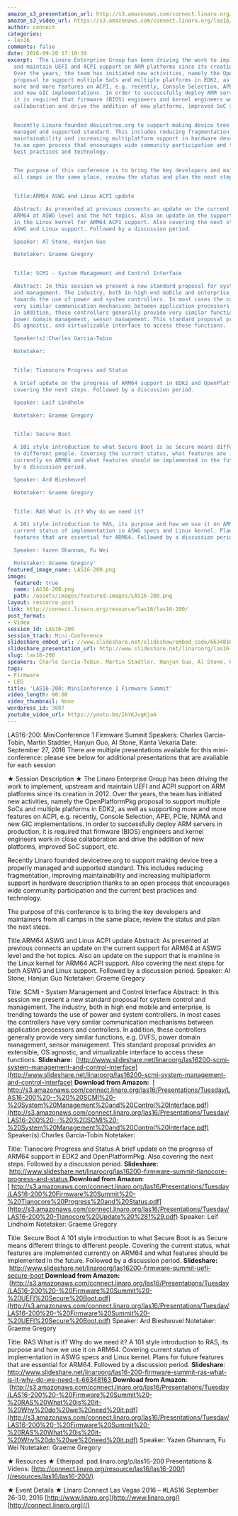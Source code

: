 ```yaml
---
amazon_s3_presentation_url: http://s3.amazonaws.com/connect.linaro.org/las16/Presentations/Tuesday/LAS16-200%20-%20Firmware%20Summit%20-%20RAS%20What%20is%20it-%20Why%20do%20we%20need%20it.pdf
amazon_s3_video_url: https://s3.amazonaws.com/connect.linaro.org/las16/Videos/Tuesday/LAS16-200%20MiniConference1%20Firmware%20Summit.mp4
author: connect
categories:
- las16
comments: false
date: 2016-09-20 17:10:39
excerpt: 'The Linaro Enterprise Group has been driving the work to implement, upstream
  and maintain UEFI and ACPI support on ARM platforms since its creation in 2012.
  Over the years, the team has initiated new activities, namely the OpenPlatformPkg
  proposal to support multiple SoCs and multiple platforms in EDK2, as well as supporting
  more and more features on ACPI, e.g. recently, Console Selection, APEI, PCIe, NUMA
  and new GIC implementations. In order to successfully deploy ARM servers in production,
  it is required that firmware (BIOS) engineers and kernel engineers work in close
  collaboration and drive the addition of new platforms, improved SoC support, etc.


  Recently Linaro founded devicetree.org to support making device tree a properly
  managed and supported standard. This includes reducing fragmentation, improving
  maintainability and increasing multiplatform support in hardware description thanks
  to an open process that encourages wide community participation and the current
  best practices and technology.


  The purpose of this conference is to bring the key developers and maintainers from
  all camps in the same place, review the status and plan the next steps.


  Title:ARM64 ASWG and Linux ACPI update

  Abstract: As presented at previous connects an update on the current support for
  ARM64 at ASWG level and the hot topics. Also an update on the support that is mainline
  in the Linux kernel for ARM64 ACPI support. Also covering the next steps for both
  ASWG and Linux support. Followed by a discussion period.

  Speaker: Al Stone, Hanjun Guo

  Notetaker: Graeme Gregory


  Title: SCMI - System Management and Control Interface

  Abstract: In this session we present a new standard proposal for system control
  and management. The industry, both in high end mobile and enterprise, is trending
  towards the use of power and system controllers. In most cases the controllers have
  very similar communication mechanisms between application processors and controllers.
  In addition, these controllers generally provide very similar functions, e.g. DVFS,
  power domain management, sensor management. This standard proposal provides an extensible,
  OS agnostic, and virtualizable interface to access these functions.

  Speaker(s):Charles Garcia-Tobin

  Notetaker:


  Title: Tianocore Progress and Status

  A brief update on the progress of ARM64 support in EDK2 and OpenPlatformPkg. Also
  covering the next steps. Followed by a discussion period.

  Speaker: Leif Lindholm

  Notetaker: Graeme Gregory


  Title: Secure Boot

  A 101 style introduction to what Secure Boot is as Secure means different things
  to different people. Covering the current status, what features are implemented
  currently on ARM64 and what features should be implemented in the future. Followed
  by a discussion period.

  Speaker: Ard Biesheuvel

  Notetaker: Graeme Gregory


  Title: RAS What is it? Why do we need it?

  A 101 style introduction to RAS, its purpose and how we use it on ARM64. Covering
  current status of implementation in ASWG specs and Linux kernel. Plans for future
  features that are essential for ARM64. Followed by a discussion period.

  Speaker: Yazen Ghannam, Fu Wei

  Notetaker: Graeme Gregory'
featured_image_name: LAS16-200.png
image:
  featured: true
  name: LAS16-200.png
  path: /assets/images/featured-images/LAS16-200.png
layout: resource-post
link: http://connect.linaro.org/resource/las16/las16-200/
post_format:
- Video
session_id: LAS16-200
session_track: Mini-Conference
slideshare_embed_url: //www.slideshare.net/slideshow/embed_code/66348163
slideshare_presentation_url: http://www.slideshare.net/linaroorg/las16-200-firmware-summit-ras-what-is-it-why-do-we-need-it-66348163
slug: las16-200
speakers: Charle Garcia-Tobin, Martin Stadtler, Hanjun Guo, Al Stone, Kanta Vekaria
tags:
- Firmware
- LEG
title: 'LAS16-200: MiniConference 1 Firmware Summit'
video_length: 00:00
video_thumbnail: None
wordpress_id: 3807
youtube_video_url: https://youtu.be/IkYKJvgKjaA
---
```


LAS16-200: MiniConference 1 Firmware Summit
Speakers: Charles Garcia-Tobin, Martin Stadtler, Hanjun Guo, Al Stone, Kanta Vekaria
Date: September 27, 2016
There are multiple presentations available for this mini-conference: please see below for additional presentations that are available for each session

★ Session Description ★
The Linaro Enterprise Group has been driving the work to implement, upstream and maintain UEFI and ACPI support on ARM platforms since its creation in 2012. Over the years, the team has initiated new activities, namely the OpenPlatformPkg proposal to support multiple SoCs and multiple platforms in EDK2, as well as supporting more and more features on ACPI, e.g. recently, Console Selection, APEI, PCIe, NUMA and new GIC implementations. In order to successfully deploy ARM servers in production, it is required that firmware (BIOS) engineers and kernel engineers work in close collaboration and drive the addition of new platforms, improved SoC support, etc.

Recently Linaro founded devicetree.org to support making device tree a properly managed and supported standard. This includes reducing fragmentation, improving maintainability and increasing multiplatform support in hardware description thanks to an open process that encourages wide community participation and the current best practices and technology.

The purpose of this conference is to bring the key developers and maintainers from all camps in the same place, review the status and plan the next steps.

Title:ARM64 ASWG and Linux ACPI update
Abstract: As presented at previous connects an update on the current support for ARM64 at ASWG level and the hot topics. Also an update on the support that is mainline in the Linux kernel for ARM64 ACPI support. Also covering the next steps for both ASWG and Linux support. Followed by a discussion period.
Speaker: Al Stone, Hanjun Guo
Notetaker: Graeme Gregory

Title: SCMI - System Management and Control Interface
Abstract: In this session we present a new standard proposal for system control and management. The industry, both in high end mobile and enterprise, is trending towards the use of power and system controllers. In most cases the controllers have very similar communication mechanisms between application processors and controllers. In addition, these controllers generally provide very similar functions, e.g. DVFS, power domain management, sensor management. This standard proposal provides an extensible, OS agnostic, and virtualizable interface to access these functions.
**Slideshare:**  [http://www.slideshare.net/linaroorg/las16200-scmi-system-management-and-control-interface](http://www.slideshare.net/linaroorg/las16200-scmi-system-management-and-control-interface)
**Download from Amazon:**  [ http://s3.amazonaws.com/connect.linaro.org/las16/Presentations/Tuesday/LAS16-200%20--%20%20SCMI%20-%20System%20Management%20and%20Control%20Interface.pdf](http://s3.amazonaws.com/connect.linaro.org/las16/Presentations/Tuesday/LAS16-200%20--%20%20SCMI%20-%20System%20Management%20and%20Control%20Interface.pdf)
Speaker(s):Charles Garcia-Tobin
Notetaker:

Title: Tianocore Progress and Status
A brief update on the progress of ARM64 support in EDK2 and OpenPlatformPkg. Also covering the next steps. Followed by a discussion period.
**Slideshare:**  [http://www.slideshare.net/linaroorg/las16200-firmware-summit-tianocore-progress-and-status
](http://www.slideshare.net/linaroorg/las16200-firmware-summit-tianocore-progress-and-status)**Download from Amazon**: [ http://s3.amazonaws.com/connect.linaro.org/las16/Presentations/Tuesday/LAS16-200%20Firmware%20Summit%20-%20Tianocore%20Progress%20and%20Status.pdf](http://s3.amazonaws.com/connect.linaro.org/las16/Presentations/Tuesday/LAS16-200%20-Tianocore%20Update%20%281%29.pdf)
Speaker: Leif Lindholm
Notetaker: Graeme Gregory

Title: Secure Boot
A 101 style introduction to what Secure Boot is as Secure means different things to different people. Covering the current status, what features are implemented currently on ARM64 and what features should be implemented in the future. Followed by a discussion period.
**Slideshare:**  [http://www.slideshare.net/linaroorg/las16200-firmware-summit-uefi-secure-boot
](http://www.slideshare.net/linaroorg/las16200-firmware-summit-uefi-secure-boot)**Download from Amazon:**  [http://s3.amazonaws.com/connect.linaro.org/las16/Presentations/Tuesday/LAS16-200%20-%20Firmware%20Summit%20-%20UEFI%20Secure%20Boot.pdf](http://s3.amazonaws.com/connect.linaro.org/las16/Presentations/Tuesday/LAS16-200%20-%20Firmware%20Summit%20-%20UEFI%20Secure%20Boot.pdf)
Speaker: Ard Biesheuvel
Notetaker: Graeme Gregory

Title: RAS What is it? Why do we need it?
A 101 style introduction to RAS, its purpose and how we use it on ARM64. Covering current status of implementation in ASWG specs and Linux kernel. Plans for future features that are essential for ARM64. Followed by a discussion period.
**Slideshare**:[ http://www.slideshare.net/linaroorg/las16-200-firmware-summit-ras-what-is-it-why-do-we-need-it-66348163
](http://www.slideshare.net/linaroorg/las16-200-firmware-summit-ras-what-is-it-why-do-we-need-it-66348163)**Download from Amazon**:  [http://s3.amazonaws.com/connect.linaro.org/las16/Presentations/Tuesday/LAS16-200%20-%20Firmware%20Summit%20-%20RAS%20What%20is%20it-%20Why%20do%20we%20need%20it.pdf](http://s3.amazonaws.com/connect.linaro.org/las16/Presentations/Tuesday/LAS16-200%20-%20Firmware%20Summit%20-%20RAS%20What%20is%20it-%20Why%20do%20we%20need%20it.pdf)
Speaker: Yazen Ghannam, Fu Wei
Notetaker: Graeme Gregory

★ Resources ★
Etherpad: pad.linaro.org/p/las16-200
Presentations & Videos: [http://connect.linaro.org/resource/las16/las16-200/](/resources/las16/las16-200/)

★ Event Details ★
Linaro Connect Las Vegas 2016 – #LAS16
September 26-30, 2016
[http://www.linaro.org](http://www.linaro.org/)
[http://connect.linaro.org](/)